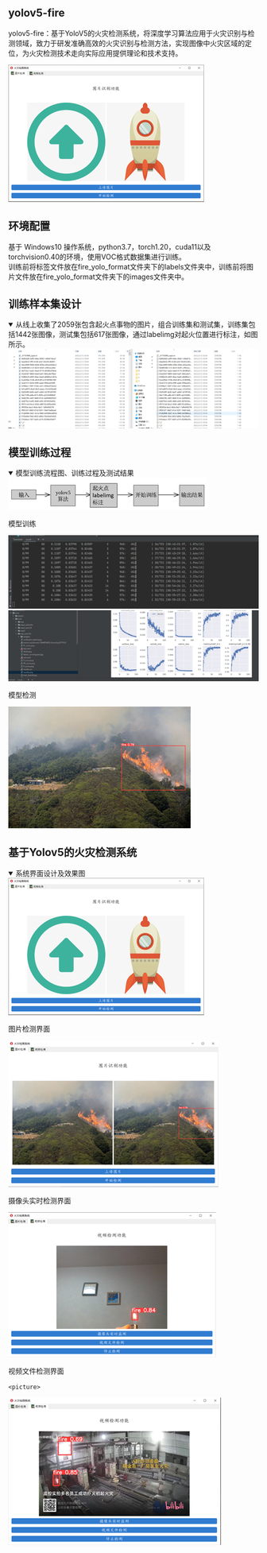 ## yolov5-fire
yolov5-fire：基于YoloV5的火灾检测系统，将深度学习算法应用于火灾识别与检测领域，致力于研发准确高效的火灾识别与检测方法，实现图像中火灾区域的定位，为火灾检测技术走向实际应用提供理论和技术支持。

<picture>
 <source media="(prefers-color-scheme: dark)" srcset="https://github.com/usernameisalreadytaKeN1122/yolov5-fire/blob/main/pic/11.png">
 <source media="(prefers-color-scheme: light)" srcset="https://github.com/usernameisalreadytaKeN1122/yolov5-fire/blob/main/pic/11.png">
 <img alt="YOUR-ALT-TEXT" src="https://github.com/usernameisalreadytaKeN1122/yolov5-fire/blob/main/pic/11.png">
</picture>

## 环境配置
基于 Windows10 操作系统，python3.7，torch1.20，cuda11以及torchvision0.40的环境，使用VOC格式数据集进行训练。  
训练前将标签文件放在fire_yolo_format文件夹下的labels文件夹中，训练前将图片文件放在fire_yolo_format文件夹下的images文件夹中。

## 训练样本集设计
<details open>
<summary>从线上收集了2059张包含起火点事物的图片，组合训练集和测试集，训练集包括1442张图像，测试集包括617张图像，通过labelimg对起火位置进行标注，如图所示。</summary>
<picture>
 <source media="(prefers-color-scheme: dark)" srcset="https://github.com/usernameisalreadytaKeN1122/yolov5-fire/blob/main/pic/1.png">
 <source media="(prefers-color-scheme: light)" srcset="https://github.com/usernameisalreadytaKeN1122/yolov5-fire/blob/main/pic/1.png">
 <img alt="YOUR-ALT-TEXT" src="https://github.com/usernameisalreadytaKeN1122/yolov5-fire/blob/main/pic/1.png">
</picture>
</details>

## 模型训练过程
<details open>
<summary>模型训练流程图、训练过程及测试结果</summary>
<picture>
 <source media="(prefers-color-scheme: dark)" srcset="https://github.com/usernameisalreadytaKeN1122/yolov5-fire/blob/main/pic/2.png">
 <source media="(prefers-color-scheme: light)" srcset="https://github.com/usernameisalreadytaKeN1122/yolov5-fire/blob/main/pic/2.png">
 <img alt="YOUR-ALT-TEXT" src="https://github.com/usernameisalreadytaKeN1122/yolov5-fire/blob/main/pic/2.png">
</picture>  

  
  模型训练  
  
<picture>
 <source media="(prefers-color-scheme: dark)" srcset="https://github.com/usernameisalreadytaKeN1122/yolov5-fire/blob/main/pic/3.png">
 <source media="(prefers-color-scheme: light)" srcset="https://github.com/usernameisalreadytaKeN1122/yolov5-fire/blob/main/pic/3.png">
 <img alt="YOUR-ALT-TEXT" src="https://github.com/usernameisalreadytaKeN1122/yolov5-fire/blob/main/pic/3.png">
</picture>  


<picture>
 <source media="(prefers-color-scheme: dark)" srcset="https://github.com/usernameisalreadytaKeN1122/yolov5-fire/blob/main/pic/4.png">
 <source media="(prefers-color-scheme: light)" srcset="https://github.com/usernameisalreadytaKeN1122/yolov5-fire/blob/main/pic/4.png">
 <img alt="YOUR-ALT-TEXT" src="https://github.com/usernameisalreadytaKeN1122/yolov5-fire/blob/main/pic/4.png">
</picture> 

模型检测  

<picture>
 <source media="(prefers-color-scheme: dark)" srcset="https://github.com/usernameisalreadytaKeN1122/yolov5-fire/blob/main/pic/5.png">
 <source media="(prefers-color-scheme: light)" srcset="https://github.com/usernameisalreadytaKeN1122/yolov5-fire/blob/main/pic/5.png">
 <img alt="YOUR-ALT-TEXT" src="https://github.com/usernameisalreadytaKeN1122/yolov5-fire/blob/main/pic/5.png">
</picture>
</details>

## 基于Yolov5的火灾检测系统
<details open>
<summary>系统界面设计及效果图</summary>
<picture>
 <source media="(prefers-color-scheme: dark)" srcset="https://github.com/usernameisalreadytaKeN1122/yolov5-fire/blob/main/pic/11.png">
 <source media="(prefers-color-scheme: light)" srcset="https://github.com/usernameisalreadytaKeN1122/yolov5-fire/blob/main/pic/11.png">
 <img alt="YOUR-ALT-TEXT" src="https://github.com/usernameisalreadytaKeN1122/yolov5-fire/blob/main/pic/11.png">
</picture>  
  
  图片检测界面  
  
  <picture>
 <source media="(prefers-color-scheme: dark)" srcset="https://github.com/usernameisalreadytaKeN1122/yolov5-fire/blob/main/pic/12.png">
 <source media="(prefers-color-scheme: light)" srcset="https://github.com/usernameisalreadytaKeN1122/yolov5-fire/blob/main/pic/12.png">
 <img alt="YOUR-ALT-TEXT" src="https://github.com/usernameisalreadytaKeN1122/yolov5-fire/blob/main/pic/12.png">
</picture>  

  摄像头实时检测界面  
  
  <picture>
 <source media="(prefers-color-scheme: dark)" srcset="https://github.com/usernameisalreadytaKeN1122/yolov5-fire/blob/main/pic/13.png">
 <source media="(prefers-color-scheme: light)" srcset="https://github.com/usernameisalreadytaKeN1122/yolov5-fire/blob/main/pic/13.png">
 <img alt="YOUR-ALT-TEXT" src="https://github.com/usernameisalreadytaKeN1122/yolov5-fire/blob/main/pic/13.png">
</picture>  

  视频文件检测界面  
  
    <picture>
 <source media="(prefers-color-scheme: dark)" srcset="https://github.com/usernameisalreadytaKeN1122/yolov5-fire/blob/main/pic/14.png">
 <source media="(prefers-color-scheme: light)" srcset="https://github.com/usernameisalreadytaKeN1122/yolov5-fire/blob/main/pic/14.png">
 <img alt="YOUR-ALT-TEXT" src="https://github.com/usernameisalreadytaKeN1122/yolov5-fire/blob/main/pic/14.png">
</picture>
</details>

